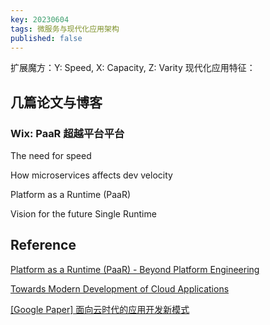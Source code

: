 ```yaml
---
key: 20230604
tags: 微服务与现代化应用架构
published: false
---
```


扩展魔方：Y: Speed, X: Capacity, Z: Varity
现代化应用特征：

<!--more-->

## 几篇论文与博客

### Wix: PaaR 超越平台平台

The need for speed

How microservices affects dev velocity

Platform as a Runtime (PaaR)

Vision for the future Single Runtime

### 


## Reference

[Platform as a Runtime (PaaR) - Beyond Platform Engineering](https://www.aviransplace.com/post/platform-as-a-runtime-paar-beyond-platform-engineering)

[Towards Modern Development of Cloud Applications](https://serviceweaver.dev/assets/docs/hotos23_vision_paper.pdf)

[[Google Paper] 面向云时代的应用开发新模式](https://cn.dubbo.apache.org/zh-cn/blog/2023/05/26/google-paper-%E9%9D%A2%E5%90%91%E4%BA%91%E6%97%B6%E4%BB%A3%E7%9A%84%E5%BA%94%E7%94%A8%E5%BC%80%E5%8F%91%E6%96%B0%E6%A8%A1%E5%BC%8F/)


